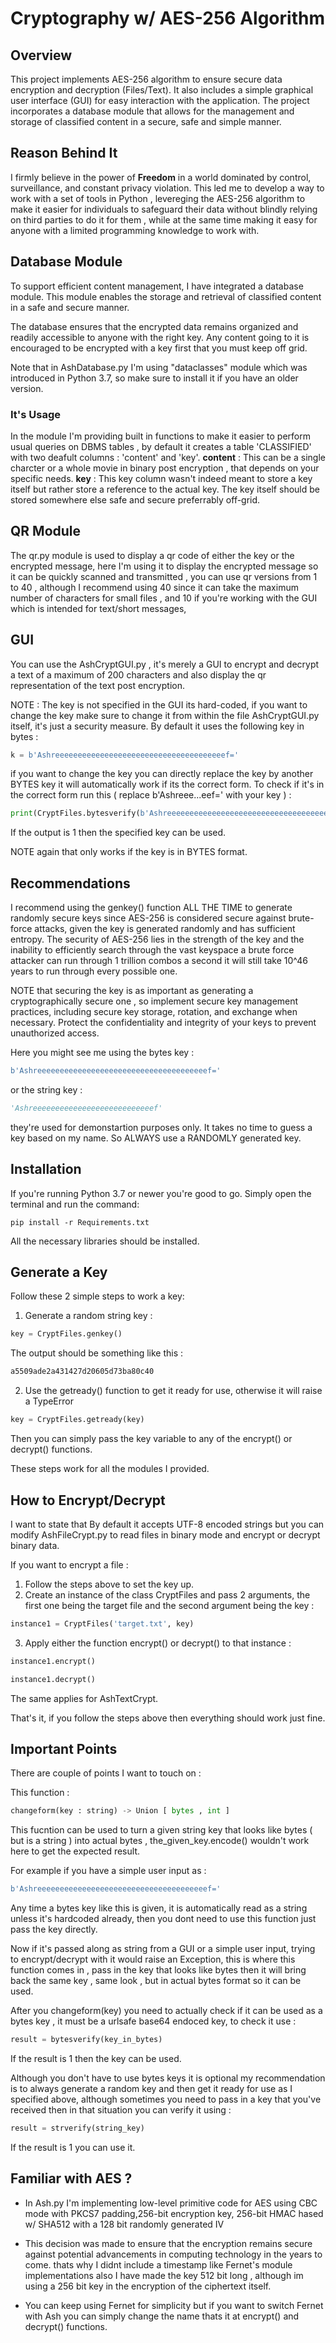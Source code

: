 # Cryptography w/ AES-256 Algorithm
## Overview
This project implements AES-256 algorithm to ensure secure data encryption and decryption (Files/Text). It also includes a simple graphical user interface (GUI) for easy interaction with the application. The project incorporates a database module that allows for the management and storage of classified content in a secure, safe and simple manner.

## Reason Behind It

I firmly believe in the power of **Freedom** in a world dominated by control, surveillance, and constant privacy violation.
This led me to develop a way to work with a set of tools in Python , levereging the AES-256 algorithm  to make it easier for individuals to safeguard their data without blindly relying on third parties to do it for them , while at the same time making it easy for anyone with a limited programming knowledge to work with.

## Database Module
To support efficient content management, I have integrated a database module. This module enables the storage and retrieval of classified content in a safe and secure manner. 

The database ensures that the encrypted data remains organized and readily accessible to anyone with the right key.
Any content going to it is encouraged to be encrypted with a key first that you must keep off grid.

Note that in AshDatabase.py I'm using "dataclasses" module which was introduced in Python 3.7, so make sure to install it if you have an older version.

### It's Usage 
In the module I'm providing built in functions to make it easier to perform usual queries on DBMS tables , by default it creates a table 'CLASSIFIED' with two deafult columns : 'content' and 'key'.
**content**  : This can be a single charcter or a whole movie in binary post encryption , that depends on your specific needs.
**key** : This key column wasn't indeed meant to store a key itself but rather store a reference to the actual key. 
The key itself should be stored somewhere else safe and secure preferrably off-grid. 


## QR Module
The qr.py module is used to display a qr code of either the key or the encrypted message, here I'm using it to display the encrypted message so it 
can be quickly scanned and transmitted , you can use qr versions from 1 to 40 , although I recommend using 40 since it can take the maximum number 
of characters for small files , and 10 if you're working with the GUI which is intended for text/short messages,


## GUI
You can use the AshCryptGUI.py , it's merely a GUI to encrypt and decrypt a text of a maximum of 200 characters and also display the qr representation 
of the text post encryption.

NOTE : 
The key is not specified in the GUI its hard-coded, if you want to change the key make sure to change it from within the file AshCryptGUI.py itself,
it's just a security measure. 
By default it uses the following key in bytes : 
```python
k = b'Ashreeeeeeeeeeeeeeeeeeeeeeeeeeeeeeeeeeeeeef='
```
if you want to change the key you can directly replace the key by another BYTES key it will automatically work if its the correct form.
To check if it's in the correct form run this ( replace b'Ashreee...eef=' with your key ) : 
```python
print(CryptFiles.bytesverify(b'Ashreeeeeeeeeeeeeeeeeeeeeeeeeeeeeeeeeeeeeef='))
```
If the output is 1 then the specified key can be used.

NOTE again that only works if the key is in BYTES format.

## Recommendations

I recommend using the genkey() function ALL THE TIME to generate randomly secure keys since AES-256 is considered secure against brute-force attacks, given the key is generated randomly and has sufficient entropy. The security of AES-256 lies in the strength of the key and the inability to efficiently search through the vast keyspace a brute force attacker can run through 1 trillion combos a second it will still take 10^46 years to run through every possible one.


NOTE that securing the key is as important as generating a cryptographically secure one , so 
implement secure key management practices, including secure key storage, rotation, and exchange when necessary. Protect the confidentiality and integrity of your keys to prevent unauthorized access.

Here you might see me using the bytes key : 
```python
b'Ashreeeeeeeeeeeeeeeeeeeeeeeeeeeeeeeeeeeeeef='
```
or the string key : 
```python
'Ashreeeeeeeeeeeeeeeeeeeeeeeeeeef' 
```
they're used for demonstartion purposes only. 
It takes no time to guess a key based on my name. So ALWAYS use a RANDOMLY generated key.  

## Installation

If you're running Python 3.7 or newer you're good to go. 
Simply open the terminal and run the command:

```shell
pip install -r Requirements.txt
```

All the necessary libraries should be installed.
## Generate a Key 

Follow these 2 simple steps to work a key: 
1) Generate a random string key : 
```python
key = CryptFiles.genkey()
```
The output should be something like this : 
```python
a5509ade2a431427d20605d73ba80c40
```
2) Use the getready() function to get it ready for use, otherwise it will raise a TypeError
```python
key = CryptFiles.getready(key)
```
Then you can simply pass the key variable to any of the encrypt() or decrypt() functions.

These steps work for all the modules I provided.

## How to Encrypt/Decrypt

I want to state that By default it accepts UTF-8 encoded strings but you can modify AshFileCrypt.py to read files in binary mode and encrypt or decrypt binary data.

If you want to encrypt a file : 
1) Follow the steps above to set the key up.
2) Create an instance of the class CryptFiles and pass 2 arguments, the first one being the target file and the second argument being the key : 
```python
instance1 = CryptFiles('target.txt', key)
```
3) Apply either the function encrypt() or decrypt() to that instance :
```python
instance1.encrypt()
```
```python
instance1.decrypt()
```

The same applies for AshTextCrypt.

That's it, if you follow the steps above then everything should work just fine. 

## Important Points

There are couple of points I want to touch on : 

This function : 
```python
changeform(key : string) -> Union [ bytes , int ]
```
This fucntion can be used to turn a given string key that looks like bytes ( but is a string ) into actual bytes , the_given_key.encode() wouldn't work here to get the expected result.

For example if you have a simple user input as  : 
```python
b'Ashreeeeeeeeeeeeeeeeeeeeeeeeeeeeeeeeeeeeeef='
```
Any time a bytes key like this is given, it is automatically read as a string unless it's hardcoded already, then you dont need to use this function just pass the key directly.

Now if it's passed along as string from a GUI or a simple user input, trying to encrypt/decrypt with it would raise an Exception, this is where this function comes in , pass in the key that looks like bytes then it will bring back the same key , same look , but in actual bytes format so it can be used.

After you changeform(key) you need to actually check if it can be used as a bytes key , it must be a urlsafe base64 endoced key, to check it use  : 
```python
result = bytesverify(key_in_bytes)
```
If the result is 1 then the key can be used.

Although you don't have to use bytes keys it is optional my recommendation is to always generate a random key and then get it ready for use as I specified above, 
although sometimes you need to pass in a key that you've received then in that situation you can verify it using : 
```python
result = strverify(string_key)
```
If the result is 1 you can use it.

## Familiar with AES ?

- In Ash.py I'm implementing low-level primitive code for AES using CBC mode with PKCS7 padding,256-bit encryption key,  256-bit HMAC hased w/ SHA512 with a 128 bit randomly generated IV

- This decision was made to ensure that the encryption remains secure against potential advancements in computing technology in the years to come. thats why I didnt include a timestamp like Fernet's module implementations also I have made the key 512 bit long , although im using a 256 bit key in the encryption of the ciphertext itself.

-  You can keep using Fernet for simplicity but if you want to switch Fernet with Ash you can simply change the name thats it at encrypt() and decrypt() functions.

